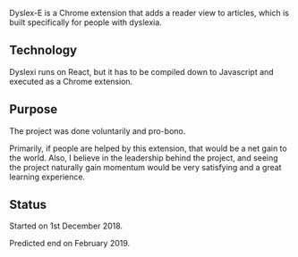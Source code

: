 Dyslex-E is a Chrome extension that adds a reader view to articles, which is built specifically for people with dyslexia.

## Technology

Dyslexi runs on React, but it has to be compiled down to Javascript and executed as a Chrome extension.

## Purpose

The project was done voluntarily and pro-bono.

Primarily, if people are helped by this extension, that would be a net gain to the world.  Also, I believe in the leadership behind the project, and seeing the project naturally gain momentum would be very satisfying and a great learning experience.

## Status

Started on 1st December 2018.

Predicted end on February 2019.